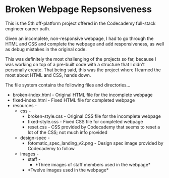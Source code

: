 # Broken Webpage Repsonsiveness

This is the 5th off-platform project offered in the Codecademy full-stack engineer career path.

Given an incomplete, non-responsive webpage, I had to go through the HTML and CSS and complete the webpage and add responsiveness, as well as debug mistakes in the original code.  

This was definitely the most challenging of the projects so far, because I was working on top of a pre-built code with a structure that I didn't personally create.  That being said, this was the project where I learned the most about HTML and CSS, hands down.  

The file system contains the following files and directories...

- broken-index.html - Original HTML file for the incomplete webpage
- fixed-index.html - Fixed HTML file for completed webpage
- resources - 
  - css - 
    - broken-style.css - Original CSS file for the incomplete webpage
    - fixed-style.css - Fixed CSS file for completed webpage
    - reset.css - CSS provided by Codecademy that seems to reset a lot of the CSS; not much info provided
  - design-spec - 
    - fotomatic_spec_landing_v2.png - Design spec image provided by Codecademy to follow
  - images - 
    - staff - 
      - \*Three images of staff members used in the webpage\*
    - \*Twelve images used in the webpage\*